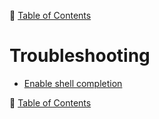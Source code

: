🔖 [Table of Contents](../README.md)

# Troubleshooting

- [Enable shell completion](enable-shell-completion.md)

🔖 [Table of Contents](../README.md)